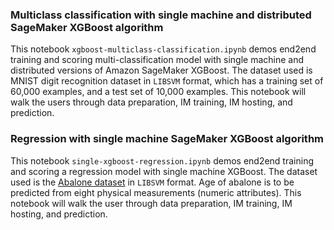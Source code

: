### Multiclass classification with single machine and distributed SageMaker XGBoost algorithm
This notebook `xgboost-multiclass-classification.ipynb` demos end2end training and scoring multi-classification model with single machine and distributed versions of Amazon SageMaker XGBoost. The dataset used is MNIST digit recognition dataset in `LIBSVM` format, which has a training set of 60,000 examples, and a test set of 10,000 examples. This notebook will walk the users through data preparation, IM training, IM hosting, and prediction.
 
### Regression with single machine SageMaker XGBoost algorithm
This notebook `single-xgboost-regression.ipynb` demos end2end training and scoring a regression model with single machine XGBoost. The dataset used is the [Abalone dataset](https://www.csie.ntu.edu.tw/~cjlin/libsvmtools/datasets/regression.html) in `LIBSVM` format. Age of abalone is to be predicted from eight physical measurements (numeric attributes). This notebook will walk the user through data preparation, IM training, IM hosting, and prediction.